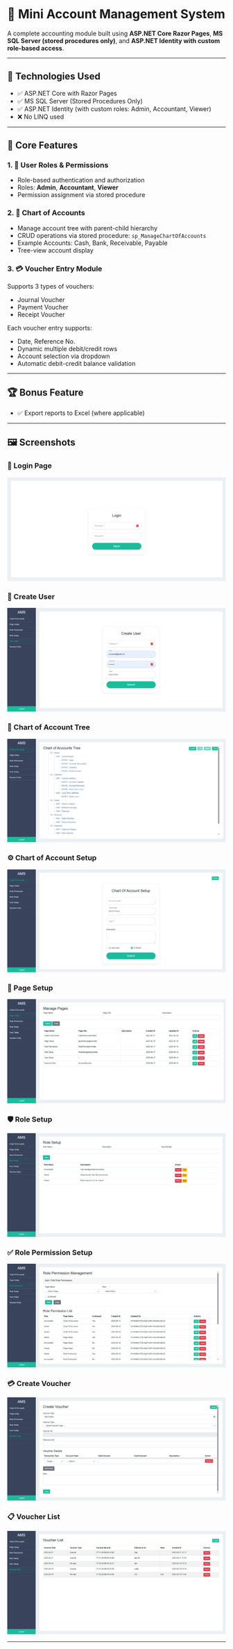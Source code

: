 ﻿# 🧾 Mini Account Management System

A complete accounting module built using **ASP.NET Core Razor Pages**, **MS SQL Server (stored procedures only)**, and **ASP.NET Identity with custom role-based access**.

---

## 🔧 Technologies Used

- ✅ ASP.NET Core with Razor Pages
- ✅ MS SQL Server (Stored Procedures Only)
- ✅ ASP.NET Identity (with custom roles: Admin, Accountant, Viewer)
- ❌ No LINQ used

---

## 📌 Core Features

### 1. 👥 User Roles & Permissions
- Role-based authentication and authorization
- Roles: **Admin**, **Accountant**, **Viewer**
- Permission assignment via stored procedure

### 2. 🧾 Chart of Accounts
- Manage account tree with parent-child hierarchy
- CRUD operations via stored procedure: `sp_ManageChartOfAccounts`
- Example Accounts: Cash, Bank, Receivable, Payable
- Tree-view account display

### 3. 💳 Voucher Entry Module
Supports 3 types of vouchers:
- Journal Voucher
- Payment Voucher
- Receipt Voucher

Each voucher entry supports:
- Date, Reference No.
- Dynamic multiple debit/credit rows
- Account selection via dropdown
- Automatic debit-credit balance validation

---

## 🏆 Bonus Feature

- ✅ Export reports to Excel (where applicable)

---

## 🖼️ Screenshots

### 🔐 Login Page
![Login Page](wwwroot/images/ss/LoginPage.png)

### 👥 Create User
![Create User](wwwroot/images/ss/CreateUser.png)

### 🧾 Chart of Account Tree
![Chart of Account Tree](wwwroot/images/ss/ChartOfAccountTree.png)

### ⚙️ Chart of Account Setup
![Chart of Account Setup](wwwroot/images/ss/ChartOfAccountSetup.png)

### 📃 Page Setup
![Page Setup](wwwroot/images/ss/PageSetup.png)

### 🛡️ Role Setup
![Role Setup](wwwroot/images/ss/RoleSetup.png)

### ✅ Role Permission Setup
![Role Permission](wwwroot/images/ss/RolePermission.png)

### 💳 Create Voucher
![Create Voucher](wwwroot/images/ss/CreateVoucher.png)

### 📋 Voucher List
![Voucher List](wwwroot/images/ss/VoucherList.png)


---
